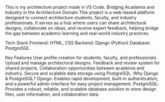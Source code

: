This is my architecture project made in VS Code.
Bridging Academia and Industry in the Architecture Domain
This project is a web-based platform designed to connect architecture students, faculty, and industry professionals. It serves as a hub where users can share architectural designs, collaborate on ideas, and receive expert feedback, helping bridge the gap between academic learning and real-world industry practices.

Tech Stack
Frontend: HTML, CSS
Backend: Django (Python)
Database: PostgreSQL

Key Features
User profile creation for students, faculty, and professionals.
Upload and manage architectural designs.
Feedback and review system for shared projects.
Collaboration opportunities between academia and industry.
Secure and scalable data storage using PostgreSQL.
Why Django & PostgreSQL?
Django: Enables rapid development, built-in authentication, and a powerful admin interface for easy project management.
PostgreSQL: Provides a robust, reliable, and scalable database solution to store design files, user information, and collaboration data.


